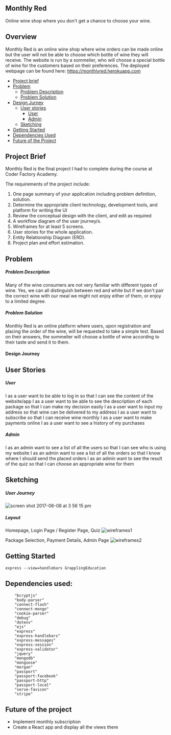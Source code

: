 Monthly Red
--
Online wine shop where you don't get a chance to choose your wine.

Overview
--

Monthly Red is an online wine shop where wine orders can be made online but the user will not be able to choose which bottle of wine they will receive. The website is run by a sommelier, who will choose a special bottle of wine for the customers based on their preferences.
The deployed webpage can be found here: https://monthlyred.herokuapp.com

* [Project brief](#project-brief)
* [Problem](#problem)
   * [Problem Description](#problem-description)
   * [Problem Solution](#problem-solution)
* [Design Jurney](#design-journey)
  * [User stories](#user-stories)
    * [User](#user)
    * [Admin](#admin)
  * [Sketching](#sketching)
* [Getting Started](#getting-started)
* [Dependencies Used](#dependencies-used)
* [Future of the Project](#future-of-the-project)

Project Brief
--
Monthly Red is the final project I had to complete during the course at Coder Factory Academy.

The requirements of the project include:
1. One page summary of your application including problem definition, solution.
2. Determine the appropriate client technology, development tools, and platform for writing the UI
3. Review the conceptual design with the client, and edit as required
2. A workflow diagram of the user journey/s.
3. Wireframes for at least 5 screens.
4. User stories for the whole application.
5. Entity Relationship Diagram (ERD).
6. Project plan and effort estimation.

Problem
--
##### Problem Description

Many of the wine consumers are not very familiar with different types of wine. Yes, we can all distinguish between red and white but if we don't pair the correct wine with our meal we might not enjoy either of them, or enjoy to a limited degree.

##### Problem Solution

Monthly Red is an online platform where users, upon registration and placing the order of the wine, will be requested to take a simple test. Based on their answers, the sommelier will choose a bottle of wine according to their taste and send it to them.

#### Design Journey


User Stories
--
##### User 

I as a user want to be able to log in so that I can see the content of the website/app
I as a user want to be able to see the description of each package so that I can make my decision easily
I as a user want to input my address so that wine can be delivered to my address
I as a user want to subscribe so that I can receive wine monthly
I as a user want to make payments online
I as a user want to see a history of my purchases

##### Admin

I as an admin want to see a list of all the users so that I can see who is using my website
I as an admin want to see a list of all the orders so that I know where I should send the placed orders
I as an admin want to see the result of the quiz so that I can choose an appropriate wine for them

Sketching
--
##### User Journey

![screen shot 2017-06-08 at 3 56 15 pm](https://user-images.githubusercontent.com/24736380/26914180-2084fbee-4c63-11e7-8e7e-dba13f1e5e1d.png)

##### Layout

Homepage, Login Page / Register Page, Quiz
![wireframes1](https://user-images.githubusercontent.com/24736380/26913837-d8d0cbea-4c60-11e7-9ff4-8dc3a036afd1.jpg)

Package Selection, Payment Details, Admin Page
![wireframes2](https://user-images.githubusercontent.com/24736380/26913866-0b30ed9a-4c61-11e7-8d6b-a422e83a66b4.jpg)


Getting Started
--
```
express --view=handlebars GrapplingEducation
```
Dependencies used:
--
```
    "bcryptjs"
    "body-parser"
    "connect-flash"
    "connect-mongo"
    "cookie-parser"
    "debug"
    "dotenv"
    "ejs"
    "express"
    "express-handlebars"
    "express-messages"
    "express-session"
    "express-validator"
    "jquery"
    "mongodb"
    "mongoose"
    "morgan"
    "passport"
    "passport-facebook"
    "passport-http"
    "passport-local"
    "serve-favicon"
    "stripe"
```

Future of the project
--
- Implement monthly subscription
- Create a React app and display all the views there
